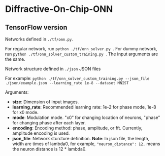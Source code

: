 # Diffractive-On-Chip-ONN

## TensorFlow version
Networks defined in ``./tf/onn.py``.

For regular network, run ``python ./tf/onn_solver.py ``. For dummy network, run ``python ./tf/onn_solver_custom_training.py ``. The input arguments are the same.

Network structure defined in ``./json`` JSON files

For example: ``python ./tf/onn_solver_custom_training.py --json_file ./json/example.json --learning_rate 1e-8 --dataset MNIST ``

Arguments:

- **size**: Dimension of input images.
- **learning_rate**: Recommended learning rate: 1e-2 for phase mode, 1e-8 for x0 mode.
- **mode**: Modulation mode. "x0" for changing location of neurons, "phase" for changing phase after each layer.
- **encoding**: Encoding method: phase, amplitude, or fft. Currently, amplitude encoding is used.
- **json_file**: Network sturcture definition. 
**Note**: In json file, the length, width are times of lambda0, for example, ``"neuron_distance": 12,`` means the neuron distance is 12 * lambda0.

